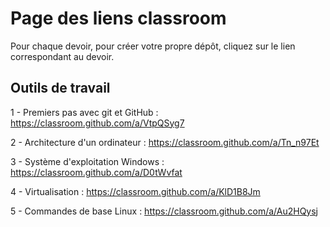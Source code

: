 # Page des liens classroom

Pour chaque devoir, pour créer votre propre dépôt, cliquez sur le lien correspondant au devoir.

## Outils de travail

1 - Premiers pas avec git et GitHub : https://classroom.github.com/a/VtpQSyg7

2 - Architecture d'un ordinateur : https://classroom.github.com/a/Tn_n97Et

3 - Système d'exploitation Windows : https://classroom.github.com/a/D0tWvfat

4 - Virtualisation : https://classroom.github.com/a/KlD1B8Jm

5 - Commandes de base Linux : https://classroom.github.com/a/Au2HQysj
